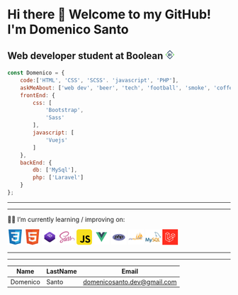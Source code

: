 # Hi there 👋 Welcome to my GitHub! I'm Domenico Santo
## Web developer student at Boolean ![Boolean](/images/boolean.png)

```javascript
const Domenico = {
    code:['HTML', 'CSS', 'SCSS'. 'javascript', 'PHP'],
    askMeAbout: ['web dev', 'beer', 'tech', 'football', 'smoke', 'coffee'],
    frontEnd: {
        css: [
            'Bootstrap',
            'Sass'
        ],
        javascript: [
            'Vuejs'
        ]
    },
    backEnd: {
        db: ['MySql'],
        php: ['Laravel']
    }
};
```

---
---

👨‍🎓 I’m currently learning / improving on:

![Laravel](/images/css.png)
![Laravel](/images/html.png)
![Laravel](/images/bootstrap.png)
![Laravel](/images/sass.png)
![Laravel](/images/javascript.png)
![Laravel](/images/vue.png)
![Laravel](/images/php.png)
![Laravel](/images/phpmyadmin.png)
![Laravel](/images/mysql.png)
![Laravel](/images/laravel.png)

---
---
|Name|LastName|Email|
|----|--------|-----|
|Domenico|Santo|domenicosanto.dev@gmail.com
